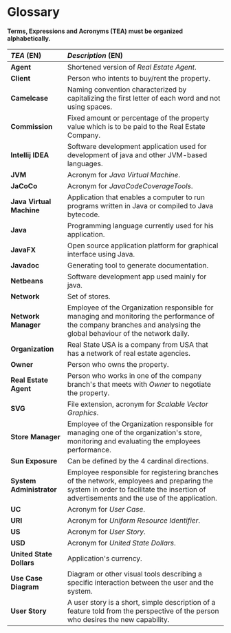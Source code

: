 # Glossary

**Terms, Expressions and Acronyms (TEA) must be organized alphabetically.**

| **_TEA_** (EN)           | **_Description_** (EN)                                                                                                                                                                  |
|:-------------------------|:----------------------------------------------------------------------------------------------------------------------------------------------------------------------------------------|
| **Agent**                | Shortened version of _Real Estate Agent_.                                                                                                                                               |
| **Client**               | Person who intents to buy/rent the property.                                                                                                                                            |
| **Camelcase**            | Naming convention characterized by capitalizing the first letter of each word and not using spaces.                                                                                     |
| **Commission**           | Fixed amount or percentage of the property value which is to be paid to the Real Estate Company.                                                                                        |
| **Intellij IDEA**        | Software development application used for development of java and other JVM-based languages.                                                                                            |
| **JVM**                  | Acronym for _Java Virtual Machine_.                                                                                                                                                     |
| **JaCoCo**               | Acronym for _JavaCodeCoverageTools_.                                                                                                                                                    |
| **Java Virtual Machine** | Application that enables a computer to run programs written in Java or compiled to Java bytecode.                                                                                       |
| **Java**                 | Programming language currently used for his application.                                                                                                                                |
| **JavaFX**               | Open source application platform for graphical interface using Java.                                                                                                                    |
| **Javadoc**              | Generating tool to generate documentation.                                                                                                                                              |
| **Netbeans**             | Software development app used mainly for java.                                                                                                                                          |
| **Network**              | Set of stores.                                                                                                                                                                          |
| **Network Manager**      | Employee of the Organization responsible for managing and monitoring the performance of the company branches and analysing the global behaviour of the network daily.                   |
| **Organization**         | Real State USA is a company from USA that has a network of real estate agencies.                                                                                                        |
| **Owner**                | Person who owns the property.                                                                                                                                                           |
| **Real Estate Agent**    | Person who works in one of the company branch's that meets with _Owner_ to negotiate the property.                                                                                      |
| **SVG**                  | File extension, acronym for _Scalable Vector Graphics_.                                                                                                                                 |
| **Store Manager**        | Employee of the Organization responsible for managing one of the organization's store, monitoring and evaluating the employees performance.                                             |
| **Sun Exposure**         | Can be defined by the 4 cardinal directions.                                                                                                                                            |
| **System Administrator** | Employee responsible for registering branches of the network, employees and preparing the system in order to facilitate the insertion of advertisements and the use of the application. |
| **UC**                   | Acronym for _User Case_.                                                                                                                                                                |
| **URI**                  | Acronym for _Uniform Resource Identifier_.                                                                                                                                              |
| **US**                   | Acronym for _User Story_.                                                                                                                                                               |
| **USD**                  | Acronym for _United State Dollars_.                                                                                                                                                     |
| **United State Dollars** | Application's currency.                                                                                                                                                                 |                                                                                                                                                              
| **Use Case Diagram**     | Diagram or other visual tools describing a specific interaction between the user and the system.                                                                                        |
| **User Story**           | A user story is a short, simple description of a feature told from the perspective of the person who desires the new capability.                                                        |
